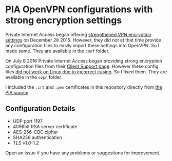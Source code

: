# PIA OpenVPN configurations with strong encryption settings

Private Internet Access began offering [strengthened VPN encryption settings](https://www.privateinternetaccess.com/forum/discussion/20093/) on December 28 2015. However, they did not at that time provide any configuration files to easily import these settings into OpenVPN. So I made some. They are available in the `conf` folder.

On July 8 2016 Private Internet Access began providing strong encryption configuration files from their [Client Support page](https://www.privateinternetaccess.com/pages/client-support/#first). However these config files [did not work on Linux due to incorrect casing](https://www.privateinternetaccess.com/forum/discussion/21822/fix-all-the-new-connection-files-in-linux-for-import). So I fixed them. They are available in the `ovpn` folder.

I included the `.crt` and `.pem` certificates in this repository directly from [the PIA source](https://www.privateinternetaccess.com/openvpn/openvpn-strong.zip).

## Configuration Details

* UDP port 1197
* 4096bit RSA server certificate
* AES-256-CBC cipher
* SHA256 authentication
* TLS v1.0-1.2

Open an issue if you have any problems or suggestions for improvement.
